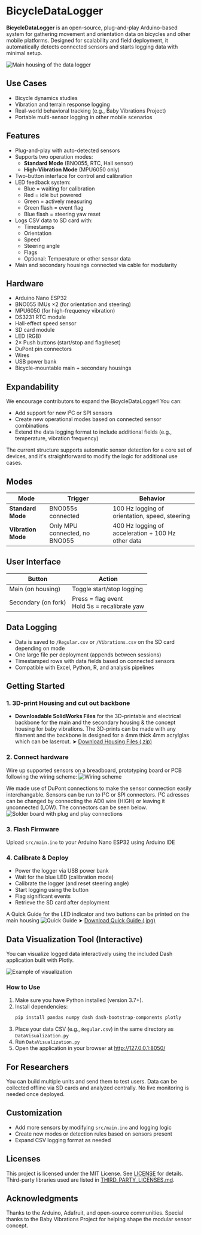 # BicycleDataLogger

**BicycleDataLogger** is an open-source, plug-and-play Arduino-based system for gathering movement and orientation data on bicycles and other mobile platforms. Designed for scalability and field deployment, it automatically detects connected sensors and starts logging data with minimal setup.

![Main housing of the data logger](./images/DataLoggerHousing.jpg)

## Use Cases

- Bicycle dynamics studies
- Vibration and terrain response logging
- Real-world behavioral tracking (e.g., Baby Vibrations Project)
- Portable multi-sensor logging in other mobile scenarios

## Features

- Plug-and-play with auto-detected sensors
- Supports two operation modes:
  - **Standard Mode** (BNO055, RTC, Hall sensor)
  - **High-Vibration Mode** (MPU6050 only)
- Two-button interface for control and calibration
- LED feedback system:
  - Blue = waiting for calibration
  - Red = idle but powered
  - Green = actively measuring
  - Green flash = event flag
  - Blue flash = steering yaw reset
- Logs CSV data to SD card with:
  - Timestamps
  - Orientation
  - Speed
  - Steering angle
  - Flags
  - Optional: Temperature or other sensor data
- Main and secondary housings connected via cable for modularity

## Hardware

- Arduino Nano ESP32
- BNO055 IMUs ×2 (for orientation and steering)
- MPU6050 (for high-frequency vibration)
- DS3231 RTC module
- Hall-effect speed sensor
- SD card module
- LED (RGB)
- 2× Push buttons (start/stop and flag/reset)
- DuPont pin connectors
- Wires
- USB power bank
- Bicycle-mountable main + secondary housings



## Expandability

We encourage contributors to expand the BicycleDataLogger! You can:

- Add support for new I²C or SPI sensors
- Create new operational modes based on connected sensor combinations
- Extend the data logging format to include additional fields (e.g., temperature, vibration frequency)

The current structure supports automatic sensor detection for a core set of devices, and it's straightforward to modify the logic for additional use cases.

## Modes

| Mode               | Trigger                              | Behavior |
|--------------------|--------------------------------------|----------|
| **Standard Mode**   | BNO055s connected                    | 100 Hz logging of orientation, speed, steering |
| **Vibration Mode**  | Only MPU connected, no BNO055        | 400 Hz logging of acceleration + 100 Hz other data |

## User Interface

| Button             | Action                                             |
|--------------------|----------------------------------------------------|
| Main (on housing)  | Toggle start/stop logging                         |
| Secondary (on fork)| Press = flag event<br>Hold 5s = recalibrate yaw   |

## Data Logging

- Data is saved to `/Regular.csv` or `/Vibrations.csv` on the SD card depending on mode
- One large file per deployment (appends between sessions)
- Timestamped rows with data fields based on connected sensors
- Compatible with Excel, Python, R, and analysis pipelines

## Getting Started

### 1. 3D-print Housing and cut out backbone

- **Downloadable SolidWorks Files** for the 3D-printable and electrical backbone for the main and the secondary housing & the concept housing for baby vibrations. 
The 3D-prints can be made with any filament and the backbone is designed for a 4mm thick 4mm acrylglas which can be lasercut.
  ➤ [Download Housing Files (.zip)](./SolidWorks_Housing.zip)


### 2. Connect hardware

Wire up supported sensors on a breadboard, prototyping board or PCB following the wiring scheme:
![Wiring scheme](/images/Wiring.png)

We made use of DuPont connections to make the sensor connection easily interchangable. Sensors can be run to I²C or SPI connectors. I²C adresses can be changed by connecting the AD0 wire (HIGH) or leaving it unconnected (LOW). The connectors can be seen below.
![Solder board with plug and play connections](/images/Board.png)


### 3. Flash Firmware

Upload `src/main.ino` to your Arduino Nano ESP32 using Arduino IDE


### 4. Calibrate & Deploy

- Power the logger via USB power bank
- Wait for the blue LED (calibration mode)
- Calibrate the logger (and reset steering angle)
- Start logging using the button
- Flag significant events
- Retrieve the SD card after deployment

A Quick Guide for the LED indicator and two buttons can be printed on the main housing
![Quick Guide](/images/QuickGuide.jpg)
  ➤ [Download Quick Guide (.jpg)](/images/QuickGuide.jpg)


## Data Visualization Tool (Interactive)

You can visualize logged data interactively using the included Dash application built with Plotly.

![Example of visualization](./images/VisualizationTool.jpg)

### How to Use

1. Make sure you have Python installed (version 3.7+).
2. Install dependencies:
   ```bash
   pip install pandas numpy dash dash-bootstrap-components plotly
3. Place your data CSV (e.g., `Regular.csv`) in the same directory as `DataVisualization.py`
3. Run `DataVisualization.py`
4. Open the application in your browser at http://127.0.0.1:8050/


## For Researchers

You can build multiple units and send them to test users. Data can be collected offline via SD cards and analyzed centrally. No live monitoring is needed once deployed.

## Customization

- Add more sensors by modifying `src/main.ino` and logging logic
- Create new modes or detection rules based on sensors present
- Expand CSV logging format as needed

## Licenses

This project is licensed under the MIT License. See [LICENSE](./LICENSE) for details.  
Third-party libraries used are listed in [THIRD_PARTY_LICENSES.md](./THIRD_PARTY_LICENSES.md).

## Acknowledgments

Thanks to the Arduino, Adafruit, and open-source communities. Special thanks to the Baby Vibrations Project for helping shape the modular sensor concept.

